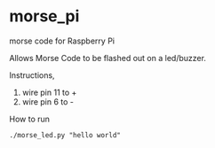 # morse_pi
morse code for Raspberry Pi

Allows Morse Code to be flashed out on a led/buzzer. 

Instructions, 
  
1. wire pin 11 to + 
2. wire pin 6 to -

How to run


    ./morse_led.py "hello world"

    
